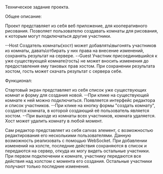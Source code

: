 Техническое задание проекта.


Общее описание:

Проект представляет из себя веб приложение, для кооперативного рисования. Позволяет пользователю создавать комнаты для рисования, к которым могут подключаться другие участники. 

 --Host
Создатель комнаты(хост) может добавлять\выгонять участников из комнаты, давать\отбирать у них права на внесение изменений, сохранять результат на сервере. 
 --Guest
Участник присоединившийся к уже существующей комнате(гость) не может вносить изменения до предоставления ему таковых прав хостом. При сохранении результата хостом, гость может скачать результат с сервера себе.


Функционал:

Стартовый экран представляет из себя список уже существующих комнат и форму для создания новой. 
--При клике на существующей комнате к ней можно подключиться. Появляется интерфейс редактора и список участников.
--При клике на кнопку формы "создать комнату", создается комната, в которой создающий её пользователь является хостом.
--При выходе из комнаты всех участников, комната удаляется. Хост может удалить комнату в любой момент.

Сам редактор представляет из себя canvas элемент, с возможностью редактирования его несколькими пользователями. Данную возможность реализовать с помощью WebSocket. При добавлении изменений на холсте, последние действия сохраняются в список и передаются на сервер, откуда их могу видеть остальные участники. При первом подключении к комнате, участнику передаются все действия над холстом с момента его создания. Остальные участники получают только последние изменения.